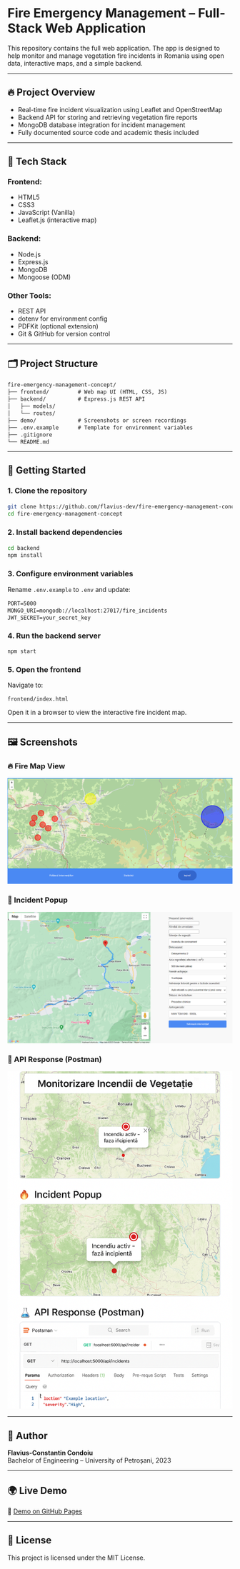 # Fire Emergency Management – Full-Stack Web Application

This repository contains the full web application. The app is designed to help monitor and manage vegetation fire incidents in Romania using open data, interactive maps, and a simple backend.

---

## 🔥 Project Overview

- Real-time fire incident visualization using Leaflet and OpenStreetMap
- Backend API for storing and retrieving vegetation fire reports
- MongoDB database integration for incident management
- Fully documented source code and academic thesis included

---

## 🧰 Tech Stack

### Frontend:
- HTML5
- CSS3
- JavaScript (Vanilla)
- Leaflet.js (interactive map)

### Backend:
- Node.js
- Express.js
- MongoDB
- Mongoose (ODM)

### Other Tools:
- REST API
- dotenv for environment config
- PDFKit (optional extension)
- Git & GitHub for version control

---

## 🗂️ Project Structure

```
fire-emergency-management-concept/
├── frontend/         # Web map UI (HTML, CSS, JS)
├── backend/          # Express.js REST API
│   ├── models/
│   └── routes/
├── demo/             # Screenshots or screen recordings
├── .env.example      # Template for environment variables
├── .gitignore
└── README.md
```

---

## 🚀 Getting Started

### 1. Clone the repository

```bash
git clone https://github.com/flavius-dev/fire-emergency-management-concept.git
cd fire-emergency-management-concept
```

### 2. Install backend dependencies

```bash
cd backend
npm install
```

### 3. Configure environment variables

Rename `.env.example` to `.env` and update:

```env
PORT=5000
MONGO_URI=mongodb://localhost:27017/fire_incidents
JWT_SECRET=your_secret_key
```

### 4. Run the backend server

```bash
npm start
```

### 5. Open the frontend

Navigate to:

```
frontend/index.html
```

Open it in a browser to view the interactive fire incident map.


---

## 🖼 Screenshots


### 🔥 Fire Map View
![Fire Map](demo/captura_harta.png)

### 📍 Incident Popup
![Popup](demo/captura_popup.png)

### 🧪 API Response (Postman)
![API](demo/captura_api.png)

---

## 👤 Author

**Flavius-Constantin Condoiu**  
Bachelor of Engineering – University of Petroșani, 2023

---

## 🌍 Live Demo

 
🔗 [Demo on GitHub Pages](https://flavius-dev.github.io/fire-emergency-management-concept/)

---

## 📜 License

This project is licensed under the MIT License.
